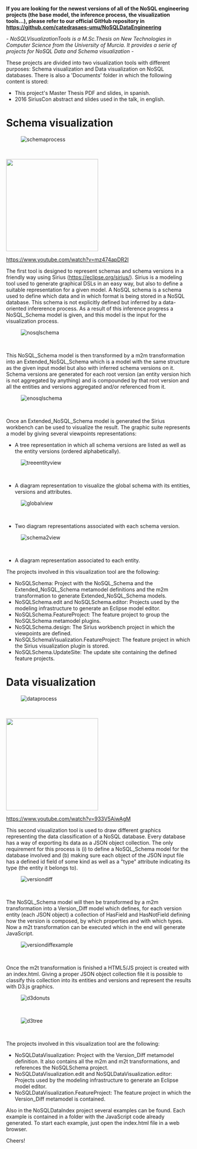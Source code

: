 **If you are looking for the newest versions of all of the NoSQL engineering projects (the base model, the inference process, the visualization tools...), please refer to our official GitHub repository in https://github.com/catedrasaes-umu/NoSQLDataEngineering**

**-* NoSQLVisualizationTools is a M.Sc.Thesis on New Technologies in Computer Science from the University of Murcia. It provides a serie of projects for NoSQL Data and Schema visualization *-** 

These projects are divided into two visualization tools with different purposes: Schema visualization and Data visualization on NoSQL databases. There is also a 'Documents' folder in which the following content is stored:

* This project's Master Thesis PDF and slides, in spanish.
* 2016 SiriusCon abstract and slides used in the talk, in english.

# Schema visualization

<figure>
	<img src="figures/schemaprocess.png" alt="schemaprocess" align="center">
</figure>
<br/>

<a href="https://www.youtube.com/watch?v=mz474apDR2I"><img src="https://img.youtube.com/vi/mz474apDR2I/maxresdefault.jpg" width="250"></a>

https://www.youtube.com/watch?v=mz474apDR2I

The first tool is designed to represent schemas and schema versions in a friendly way using Sirius (https://eclipse.org/sirius/). Sirius is a modeling tool used to generate graphical DSLs in an easy way, but also to define a suitable representation for a given model. A NoSQL schema is a schema used to define which data and in which format is being stored in a NoSQL database. This schema is not explicitly defined but inferred by a data-oriented infererence process. As a result of this inference progress a NoSQL\_Schema model is given, and this model is the input for the visualization process.

<figure>
	<img src="figures/nosqlschema.png" alt="nosqlschema" align="center">
</figure>
<br/>

This NoSQL\_Schema model is then transformed by a m2m transformation into an Extended\_NoSQL\_Schema which is a model with the same structure as the given input model but also with inferred schema versions on it. Schema versions are generated for each root version (an entity version hich is not aggregated by anything) and is compounded by that root version and all the entities and versions aggregated and/or referenced from it.

<figure>
	<img src="figures/enosqlschema.png" alt="enosqlschema" align="center">
</figure>
<br/>

Once an Extended\_NoSQL\_Schema model is generated the Sirius workbench can be used to visualize the result. The graphic suite represents a model by giving several viewpoints representations:

* A tree representation in which all schema versions are listed as well as the entity versions (ordered alphabetically).

<figure>
	<img src="figures/treeentityview.png" alt="treeentityview" align="center">
</figure>
<br/>

* A diagram representation to visualize the global schema with its entities, versions and attributes.

<figure>
	<img src="figures/globalview.png" alt="globalview" align="center">
</figure>
<br/>

* Two diagram representations associated with each schema version.

<figure>
	<img src="figures/schema2view.png" alt="schema2view" align="center">
</figure>
<br/>

* A diagram representation associated to each entity.

The projects involved in this visualization tool are the following:

* NoSQLSchema: Project with the NoSQL\_Schema and the Extended\_NoSQL\_Schema metamodel definitions and the m2m transformation to generate Extended\_NoSQL\_Schema models.
* NoSQLSchema.edit and NoSQLSchema.editor: Projects used by the modeling infrastructure to generate an Eclipse model editor.
* NoSQLSchema.FeatureProject: The feature project to group the NoSQLSchema metamodel plugins.
* NoSQLSchema.design: The Sirius workbench project in which the viewpoints are defined.
* NoSQLSchemaVisualization.FeatureProject: The feature project in which the Sirius visualization plugin is stored.
* NoSQLSchema.UpdateSite: The update site containing the defined feature projects.

# Data visualization

<figure>
	<img src="figures/dataprocess.png" alt="dataprocess" align="center">
</figure>
<br/>

<a href="https://www.youtube.com/watch?v=933V5AiwAgM"><img src="https://img.youtube.com/vi/933V5AiwAgM/maxresdefault.jpg" width="250"></a>

https://www.youtube.com/watch?v=933V5AiwAgM

This second visualization tool is used to draw different graphics representing the data classification of a NoSQL database. Every database has a way of exporting its data as a JSON object collection. The only requirement for this process is (i) to define a NoSQL\_Schema model for the database involved and (b) making sure each object of the JSON input file has a defined id field of some kind as well as a "type" attribute indicating its type (the entity it belongs to).

<figure>
	<img src="figures/versiondiff.png" alt="versiondiff" align="center">
</figure>
<br/>

The NoSQL\_Schema model will then be transformed by a m2m transformation into a Version\_Diff model which defines, for each version entity (each JSON object) a collection of HasField and HasNotField defining how the version is composed, by which properties and with which types. Now a m2t transformation can be executed which in the end will generate JavaScript.

<figure>
	<img src="figures/versiondiffexample.png" alt="versiondiffexample" align="center">
</figure>
<br/>

Once the m2t transformation is finished a HTML5/JS project is created with an index.html. Giving a proper JSON object collection file it is possible to classify this collection into its entities and versions and represent the results with D3.js graphics.

<figure>
	<img src="figures/d3donuts.png" alt="d3donuts" align="center">
</figure>
<br/>

<figure>
	<img src="figures/d3tree.png" alt="d3tree" align="center">
</figure>
<br/>

The projects involved in this visualization tool are the following:

* NoSQLDataVisualization: Project with the Version\_Diff metamodel definition. It also contains all the m2m and m2t transformations, and references the NoSQLSchema project.
* NoSQLDataVisualization.edit and NoSQLDataVisualization.editor: Projects used by the modeling infrastructure to generate an Eclipse model editor.
* NoSQLDataVisualization.FeatureProject: The feature project in which the Version\_Diff metamodel is contained.

Also in the NoSQLDataIndex project several examples can be found. Each example is contained in a folder with the JavaScript code already generated. To start each example, just open the index.html file in a web browser.

Cheers!
